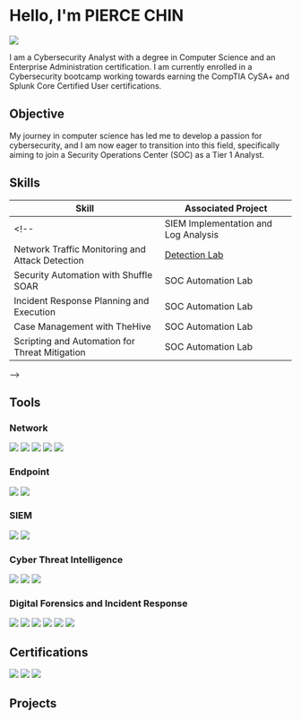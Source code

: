 # Hello, I'm PIERCE CHIN
<a href="https://linkedin.com/in/piercechin"><img src="https://img.shields.io/badge/-LinkedIn-0072b1?&style=for-the-badge&logo=linkedin&logoColor=white" /></a>

I am a Cybersecurity Analyst with a degree in Computer Science and an Enterprise Administration certification. I am currently enrolled in a Cybersecurity bootcamp working towards earning the CompTIA CySA+ and Splunk Core Certified User certifications.

## Objective

My journey in computer science has led me to develop a passion for cybersecurity, and I am now eager to transition into this field, specifically aiming to join a Security Operations Center (SOC) as a Tier 1 Analyst.

## Skills

| Skill                                         | Associated Project         |
|-----------------------------------------------|----------------------------|
<!--| SIEM Implementation and Log Analysis          | <a href="https://google.com">Detection Lab</a>|
| Network Traffic Monitoring and Attack Detection | <a href="https://google.com">Detection Lab</a>|
| Security Automation with Shuffle SOAR         | SOC Automation Lab|
| Incident Response Planning and Execution      | SOC Automation Lab|
| Case Management with TheHive                  | SOC Automation Lab|
| Scripting and Automation for Threat Mitigation | SOC Automation Lab|
-->

## Tools
### Network
<div>
    <img src="https://img.shields.io/badge/-Wireshark-1679A7?&style=for-the-badge&logo=Wireshark&logoColor=white" />
    <img src="https://img.shields.io/badge/-Suricata-EF3B2D?&style=for-the-badge&logo=Suricata&logoColor=white" />
    <img src="https://img.shields.io/badge/-Zeek-3AA3FD?&style=for-the-badge&logo=Zeek&logoColor=white" />
    <img src="https://img.shields.io/badge/-Snort-FBC4C4?&style=for-the-badge&logo=Snort&logoColor=white" />
    <img src="https://img.shields.io/badge/-Brim-2f619c?&style=for-the-badge&logo=Brim&logoColor=white" />
</div>

### Endpoint
<div>
    <!--<img src="https://img.shields.io/badge/-Microsoft_Defender_for_Endpoint-00A4EF?&style=for-the-badge&logo=Microsoft&logoColor=white" />-->
    <img src="https://img.shields.io/badge/-Wazuh-000000?&style=for-the-badge&logo=Wazuh&logoColor=white" />
    <img src="https://img.shields.io/badge/-osquery-a596ff?&style=for-the-badge&logo=osquery&logoColor=white" />
</div>

### SIEM
<div>
    <!--<img src="https://img.shields.io/badge/-Microsoft_Sentinel-0078D4?&style=for-the-badge&logo=Microsoft&logoColor=white" />-->
    <img src="https://img.shields.io/badge/-Splunk-000000?&style=for-the-badge&logo=Splunk&logoColor=white" />
    <img src="https://img.shields.io/badge/-Elastic-005571?&style=for-the-badge&logo=Elastic&logoColor=white" />
</div>

### Cyber Threat Intelligence
<div>
    <img src="https://img.shields.io/badge/-YARA-eb0037?&style=for-the-badge&logo=YARA&logoColor=white" />
    <img src="https://img.shields.io/badge/-OpenCTI-0082d1?&style=for-the-badge&logo=opencti&logoColor=white" />   
    <img src="https://img.shields.io/badge/-MISP-cccdce?&style=for-the-badge&logo=MISP&logoColor=white" />
</div>

### Digital Forensics and Incident Response
<div>
    <img src="https://img.shields.io/badge/-Velociraptor-3BC81E?&style=for-the-badge&logo=Velociraptor&logoColor=white" />
    <img src="https://img.shields.io/badge/-Autopsy-d89c28?&style=for-the-badge&logo=Autopsy&logoColor=white" />
    <img src="https://img.shields.io/badge/-Redline-cd1a16?&style=for-the-badge&logo=Redline&logoColor=white" />
    <img src="https://img.shields.io/badge/-KAPE-0000fe?&style=for-the-badge&logo=KAPE&logoColor=white" />
    <img src="https://img.shields.io/badge/-Volatility-223654?&style=for-the-badge&logo=Volatility&logoColor=white" />
    <img src="https://img.shields.io/badge/-TheHive-ecbb0a?&style=for-the-badge&logo=TheHive&logoColor=white" />
</div>

## Certifications
<div>
<img src="https://img.shields.io/badge/-CySA%2B-FF0000?&style=for-the-badge&logo=CompTIA&logoColor=white" />
<img src="https://img.shields.io/badge/-A%2B-FF0000?&style=for-the-badge&logo=CompTIA&logoColor=white" />
<img src="https://img.shields.io/badge/-Splunk%20Core%20Certified%20User-FF5733?&style=for-the-badge&logo=Splunk&logoColor=white" />
</div>

## Projects
<!--
- Detection Lab
- SOC Automation 
- Active Directory
- SOAR EDR
-->
